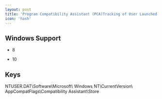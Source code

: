 ```yaml
---
layout: post
title: 'Program Compatibility Assistant (PCA)Tracking of User Launched Applications'
icon: 'hash'
---
```


## Windows Support

- 8

- 10



## Keys

NTUSER.DAT\Software\Microsoft\ Windows NT\CurrentVersion\ AppCompatFlags\Compatibility Assistant\Store

